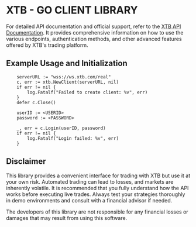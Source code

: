 # XTB - GO CLIENT LIBRARY

For detailed API documentation and official support, refer to the [XTB API Documentation](http://developers.xstore.pro/documentation/). It provides comprehensive information on how to use the various endpoints, authentication methods, and other advanced features offered by XTB's trading platform.

## Example Usage and Initialization

```
	serverURL := "wss://ws.xtb.com/real"    
	c, err := xtb.NewClient(serverURL, nil) 
	if err != nil {
		log.Fatalf("Failed to create client: %v", err)
	}
	defer c.Close()

	userID := <USERID>                      
	password := <PASSWORD>

	_, err = c.Login(userID, password)
	if err != nil {
		log.Fatalf("Login failed: %v", err)
	}
```

## Disclaimer

This library provides a convenient interface for trading with XTB but use it at your own risk. Automated trading can lead to losses, and markets are inherently volatile. It is recommended that you fully understand how the API works before executing live trades. Always test your strategies thoroughly in demo environments and consult with a financial advisor if needed.

The developers of this library are not responsible for any financial losses or damages that may result from using this software.